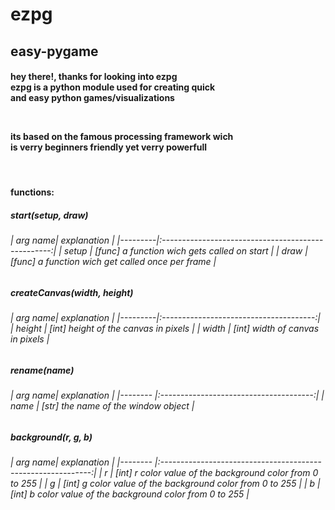 <h1>ezpg</h1>
<h2>easy-pygame</h2>
<h4>
	<p>
		hey there!, thanks for looking into ezpg<br>
		ezpg is a python module used for creating quick<br>
		and easy python games/visualizations<br>
	</p>
	<br>
	<p>
		its based on the famous processing framework wich<br>
		is verry beginners friendly yet verry powerfull<br>
	</p>
</h4>
<br>
<h4><p>functions: </p></h4>

<h5>start(setup, draw)</h5>
<h6>
| arg name| explanation                                        |
|---------|:--------------------------------------------------:|
| setup   | [func] a function wich gets called on start        |
| draw    | [func] a function wich get called once per frame   |
</h6>

<h5>createCanvas(width, height)</h5>
<h6>
| arg name| explanation                            |
|---------|:--------------------------------------:|
| height  | [int] height of the canvas in pixels   |
| width   | [int] width of canvas in pixels        |
</h6>

<h5>rename(name)</h5>
<h6>
| arg name| explanation                            |
|-------- |:--------------------------------------:|
| name    | [str] the name of the window object    |
</h6>

<h5>background(r, g, b)</h5>
<h6>
| arg name| explanation                                                  |
|-------- |:------------------------------------------------------------:|
| r       | [int] r color value of the background color from 0 to 255    |
| g       | [int] g color value of the background color from 0 to 255    | 
| b       | [int] b color value of the background color from 0 to 255    |
</h6>


